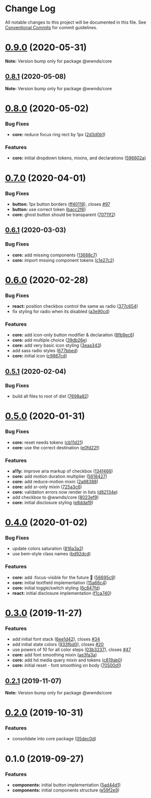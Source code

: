 # Change Log

All notable changes to this project will be documented in this file.
See [Conventional Commits](https://conventionalcommits.org) for commit guidelines.

# [0.9.0](https://gitlab.com/wwnorton/platform/design-system/tree/master/packages/core/compare/v0.8.1...v0.9.0) (2020-05-31)

**Note:** Version bump only for package @wwnds/core

## [0.8.1](https://gitlab.com/wwnorton/platform/design-system/tree/master/packages/core/compare/v0.8.0...v0.8.1) (2020-05-08)

**Note:** Version bump only for package @wwnds/core

# [0.8.0](https://gitlab.com/wwnorton/platform/design-system/tree/master/packages/core/compare/v0.7.0...v0.8.0) (2020-05-02)

### Bug Fixes

- **core:** reduce focus ring rect by 1px ([2d3d0b1](https://gitlab.com/wwnorton/platform/design-system/tree/master/packages/core/commit/2d3d0b11bea2d0054dd0eb973e0feb19a0158e25))

### Features

- **core:** initial dropdown tokens, mixins, and declarations ([596602a](https://gitlab.com/wwnorton/platform/design-system/tree/master/packages/core/commit/596602a9c81bbab4a65cd5fa6f78baf442fc04e5))

# [0.7.0](https://gitlab.com/wwnorton/platform/design-system/tree/master/packages/core/compare/v0.6.1...v0.7.0) (2020-04-01)

### Bug Fixes

- **button:** 1px button borders ([ff40118](https://gitlab.com/wwnorton/platform/design-system/tree/master/packages/core/commit/ff40118bed791a0edb089b99cbcdebe9455fe6d6)), closes [#97](https://gitlab.com/wwnorton/platform/design-system/tree/master/packages/core/issues/97)
- **button:** use correct token ([bacc2f6](https://gitlab.com/wwnorton/platform/design-system/tree/master/packages/core/commit/bacc2f6ffebb514f7e7c8510f5c7b5396f54bfb8))
- **core:** ghost button should be transparent ([70711f2](https://gitlab.com/wwnorton/platform/design-system/tree/master/packages/core/commit/70711f2fefca434656eee688d61cf904ec3d6bfb))

## [0.6.1](https://gitlab.com/wwnorton/platform/design-system/tree/master/packages/core/compare/v0.6.0...v0.6.1) (2020-03-03)

### Bug Fixes

- **core:** add missing components ([13688c7](https://gitlab.com/wwnorton/platform/design-system/tree/master/packages/core/commit/13688c756c077f1b4848b95a760731d95dae1163))
- **core:** import missing component tokens ([c1e27c2](https://gitlab.com/wwnorton/platform/design-system/tree/master/packages/core/commit/c1e27c2221fcfca5c4d142fc654f2ce3a4decc37))

# [0.6.0](https://gitlab.com/wwnorton/platform/design-system/tree/master/packages/core/compare/v0.5.1...v0.6.0) (2020-02-28)

### Bug Fixes

- **react:** position checkbox control the same as radio ([377c654](https://gitlab.com/wwnorton/platform/design-system/tree/master/packages/core/commit/377c6541d28fac66ac7c56caf785ba15d13de3cc))
- fix styling for radio when its disabled ([a3e90cd](https://gitlab.com/wwnorton/platform/design-system/tree/master/packages/core/commit/a3e90cd04371cd80ea0f168912e35e1b0c9290c5))

### Features

- **core:** add icon-only button modifier & declaration ([8fb9ec6](https://gitlab.com/wwnorton/platform/design-system/tree/master/packages/core/commit/8fb9ec61fd781d7ec5ac6b74e1493d471a659376))
- **core:** add multiple choice ([39db26e](https://gitlab.com/wwnorton/platform/design-system/tree/master/packages/core/commit/39db26e41455da37c0b8738f86101212af541d44))
- **core:** add very basic icon styling ([3eaa343](https://gitlab.com/wwnorton/platform/design-system/tree/master/packages/core/commit/3eaa343bb48fdcc00c8e41b7d80eda6b83769763))
- add sass radio styles ([677bbed](https://gitlab.com/wwnorton/platform/design-system/tree/master/packages/core/commit/677bbed1404df793c30f576a3636a653f04be60e))
- **core:** initial icon ([c9867cd](https://gitlab.com/wwnorton/platform/design-system/tree/master/packages/core/commit/c9867cdf1d1384e1f30106bafd8420f98e5c2cd5))

## [0.5.1](https://gitlab.com/wwnorton/platform/design-system/tree/master/packages/core/compare/v0.5.0...v0.5.1) (2020-02-04)

### Bug Fixes

- build all files to root of dist ([7698a82](https://gitlab.com/wwnorton/platform/design-system/tree/master/packages/core/commit/7698a8286ac1dcbdd7ae04858468f8821e7b3720))

# [0.5.0](https://gitlab.com/wwnorton/platform/design-system/tree/master/packages/core/compare/v0.4.0...v0.5.0) (2020-01-31)

### Bug Fixes

- **core:** reset needs tokens ([cb11d21](https://gitlab.com/wwnorton/platform/design-system/tree/master/packages/core/commit/cb11d213e8f33a8159e484779f455f93da6fbdfe))
- **core:** use the correct destination ([e0fd22f](https://gitlab.com/wwnorton/platform/design-system/tree/master/packages/core/commit/e0fd22fed7a2b8822543c6dee0e50c6d37690596))

### Features

- **a11y:** improve aria markup of checkbox ([134f466](https://gitlab.com/wwnorton/platform/design-system/tree/master/packages/core/commit/134f466737c2ada8d2ed874fe5c2b8d35934a2b5))
- **core:** add motion duration multiplier ([5618427](https://gitlab.com/wwnorton/platform/design-system/tree/master/packages/core/commit/56184271a3da51d7272dec17b3dd68f3a2b7429f))
- **core:** add reduce-motion mixin ([2a88388](https://gitlab.com/wwnorton/platform/design-system/tree/master/packages/core/commit/2a88388dee4cb494e854443d80d52652e64e5aca))
- **core:** add sr-only mixin ([725a3c6](https://gitlab.com/wwnorton/platform/design-system/tree/master/packages/core/commit/725a3c6f9c83e8006dd10f76ce24c5c7004053fc))
- **core:** validation errors now render in lists ([d82134e](https://gitlab.com/wwnorton/platform/design-system/tree/master/packages/core/commit/d82134e7c450ed94159363bc503f0aa76b2184d2))
- add checkbox to @wwnds/core ([8023ef9](https://gitlab.com/wwnorton/platform/design-system/tree/master/packages/core/commit/8023ef99681a6f99f12094f3bfd904ff477ee01d))
- **core:** initial disclosure styling ([e8ddaf9](https://gitlab.com/wwnorton/platform/design-system/tree/master/packages/core/commit/e8ddaf92cb72651be0c0ffb1ae89b56d69b18170))

# [0.4.0](https://gitlab.com/wwnorton/platform/design-system/tree/master/packages/core/compare/v0.3.0...v0.4.0) (2020-01-02)

### Bug Fixes

- update colors saturation ([816a3a2](https://gitlab.com/wwnorton/platform/design-system/tree/master/packages/core/commit/816a3a219c79d3717c6997d9bebc4fc0822e52ff))
- use bem-style class names ([bd92dcd](https://gitlab.com/wwnorton/platform/design-system/tree/master/packages/core/commit/bd92dcdb04958edafdc4537f964331fe3b20a14f))

### Features

- **core:** add :focus-visible for the future 🚀 ([56695c9](https://gitlab.com/wwnorton/platform/design-system/tree/master/packages/core/commit/56695c90e5fff148b1001c791ec24ebaac0fbe47))
- **core:** initial textfield implementation ([15a66c4](https://gitlab.com/wwnorton/platform/design-system/tree/master/packages/core/commit/15a66c46758c659ab04c36966429a639c8310c93))
- **core:** initial toggle/switch styling ([6c847fd](https://gitlab.com/wwnorton/platform/design-system/tree/master/packages/core/commit/6c847fd3f480599fc1541434b8240fda0e3d3bb0))
- **react:** initial disclosure implementation ([f1ca740](https://gitlab.com/wwnorton/platform/design-system/tree/master/packages/core/commit/f1ca7401ce1bc04d29143811e4281691aab13783))

# [0.3.0](https://gitlab.com/wwnorton/platform/design-system/tree/master/packages/core/compare/v0.2.1...v0.3.0) (2019-11-27)

### Features

- add initial font stack ([6ee1d42](https://gitlab.com/wwnorton/platform/design-system/tree/master/packages/core/commit/6ee1d42e1c01de4371253668f9913784290b995a)), closes [#34](https://gitlab.com/wwnorton/platform/design-system/tree/master/packages/core/issues/34)
- add initial state colors ([933fbd0](https://gitlab.com/wwnorton/platform/design-system/tree/master/packages/core/commit/933fbd0aae05d8cf5550fe7938bd11fd8ff04e64)), closes [#20](https://gitlab.com/wwnorton/platform/design-system/tree/master/packages/core/issues/20)
- use powers of 10 for all color steps ([03b3237](https://gitlab.com/wwnorton/platform/design-system/tree/master/packages/core/commit/03b3237e0572e85a15f0ddcef4034072a5d71ef4)), closes [#47](https://gitlab.com/wwnorton/platform/design-system/tree/master/packages/core/issues/47)
- **core:** add font smoothing mixin ([ae3fa3a](https://gitlab.com/wwnorton/platform/design-system/tree/master/packages/core/commit/ae3fa3a18a80ff7ef7977c0af2441b5d1ac443a6))
- **core:** add hd media query mixin and tokens ([c819ab0](https://gitlab.com/wwnorton/platform/design-system/tree/master/packages/core/commit/c819ab05987dbe5a05c1f3ef0c496046ee4fc536))
- **core:** initial reset - font smoothing on body ([70500d1](https://gitlab.com/wwnorton/platform/design-system/tree/master/packages/core/commit/70500d1197b8d59a1df8965c924a434b2e75edbe))

## [0.2.1](https://gitlab.com/wwnorton/platform/design-system/tree/master/packages/core/compare/v0.2.0...v0.2.1) (2019-11-07)

**Note:** Version bump only for package @wwnds/core

# [0.2.0](https://gitlab.com/wwnorton/platform/design-system/tree/master/packages/core/compare/v0.1.0...v0.2.0) (2019-10-31)

### Features

- consolidate into core package ([05dec0d](https://gitlab.com/wwnorton/platform/design-system/tree/master/packages/core/commit/05dec0d37599eb31e64058fee9ab526193a8a34c))

# 0.1.0 (2019-09-27)

### Features

- **components:** initial button implementation ([5ad44d1](https://gitlab.com/wwnorton/platform/design-system/tree/master/packages/components/commit/5ad44d1))
- **components:** initial components structure ([e59f2e9](https://gitlab.com/wwnorton/platform/design-system/tree/master/packages/components/commit/e59f2e9))

